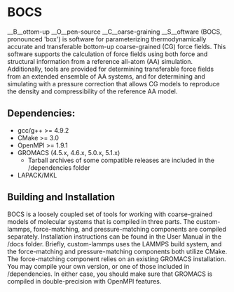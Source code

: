 # BOCS

__B__ottom-up __O__pen-source __C__oarse-graining __S__oftware (BOCS, pronounced 'box') is 
software for  parameterizing  thermodynamically  accurate  and transferable bottom-up 
coarse-grained (CG) force fields.  This software supports the calculation of force fields 
using both force and structural information from a reference all-atom (AA) simulation.  
Additionally, tools are provided for determining transferable force fields from an extended 
ensemble of AA systems, and for determining and simulating with a pressure correction that 
allows CG models to reproduce the density and compressibility of the reference AA model.

## Dependencies:
* gcc/g++ >= 4.9.2
* CMake >= 3.0
* OpenMPI >= 1.9.1
* GROMACS (4.5.x, 4.6.x, 5.0.x, 5.1.x)
  * Tarball archives of some compatible releases are included in the /dependencies folder
* LAPACK/MKL

## Building and Installation
BOCS is a loosely coupled set of tools for working with coarse-grained models of molecular
systems that is compiled in three parts. The custom-lammps, force-matching, and pressure-matching
components are compiled separately. Installation instructions can be found in the User Manual in
the /docs folder. Briefly, custom-lammps uses the LAMMPS build system, and the force-matching and
pressure-matching components both utilize CMake. The force-matching component relies on an existing
GROMACS installation. You may compile your own version, or one of those included in /dependencies.
In either case, you should make sure that GROMACS is compiled in double-precision with OpenMPI features.
